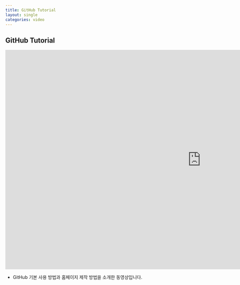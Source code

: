 ```yaml
---
title: GitHub Tutorial
layout: single
categories: video
---
```


## GitHub Tutorial

<iframe width="1217" height="685" src="https://www.youtube.com/embed/yddTGBoStAw" title="YouTube video player" frameborder="0" allow="accelerometer; autoplay; clipboard-write; encrypted-media; gyroscope; picture-in-picture" allowfullscreen></iframe>

- GitHub 기본 사용 방법과 홈페이지 제작 방법을 소개한 동영상입니다. 
